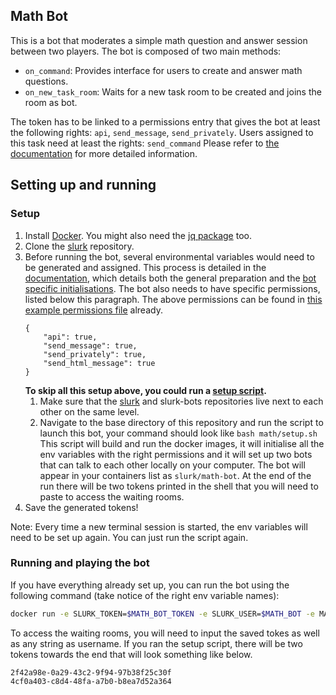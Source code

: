 ## Math Bot

This is a bot that moderates a simple math question and answer session between two players. The bot is composed of two main methods:
* `on_command`: Provides interface for users to create and answer math questions.
* `on_new_task_room`: Waits for a new task room to be created and joins the room as bot.

The token has to be linked to a permissions entry that gives the bot at least the following rights: `api`, `send_message`, `send_privately`.
Users assigned to this task need at least the rights: `send_command`
Please refer to [the documentation](https://clp-research.github.io/slurk/slurk_multibots.html) for more detailed information.


## Setting up and running

### Setup 

1. Install [Docker](https://docs.docker.com/get-docker/). You might also need the [jq package](https://stedolan.github.io/jq/download/) too. 
2. Clone the [slurk](https://github.com/clp-research/slurk) repository.
3. Before running the bot, several environmental variables would need to be generated and assigned. This process is detailed in the [documentation](https://clp-research.github.io/slurk/slurk_gettingstarted.html), which details both the general preparation and the [bot specific initialisations](https://clp-research.github.io/slurk/slurk_gettingstarted.html#chatting-with-a-bot). The bot also needs to have specific permissions, listed below this paragraph. The above permissions can be found in [this example permissions file](https://github.com/clp-research/slurk-bots/blob/master/math/math_bot_permissions.json) already.  
    ```
    {
        "api": true,
        "send_message": true,
        "send_privately": true,
        "send_html_message": true
    }
    ```
    **To skip all this setup above, you could run a [setup script](https://github.com/clp-research/slurk-bots/blob/master/math/setup.sh).** 
    1. Make sure that the [slurk](https://github.com/clp-research/slurk) and slurk-bots repositories live next to each other on the same level.
    2. Navigate to the base directory of this repository and run the script to launch this bot, your command should look like ```bash math/setup.sh``` 
    This script will build and run the docker images, it will initialise all the env variables with the right permissions and it will set up two bots that can talk to each other locally on your computer. The bot will appear in your containers list as ```slurk/math-bot```. At the end of the run there will be two tokens printed in the shell that you will need to paste to access the waiting rooms. 
4. Save the generated tokens!

Note: Every time a new terminal session is started, the env variables will need to be set up again. You can just run the script again. 
    
### Running and playing the bot

If you have everything already set up, you can run the bot using the following command (take notice of the right env variable names):    
```bash
docker run -e SLURK_TOKEN=$MATH_BOT_TOKEN -e SLURK_USER=$MATH_BOT -e MATH_TASK_ID=$TASK_ID -e SLURK_PORT=5000 --net="host" slurk/math-bot &
```

To access the waiting rooms, you will need to input the saved tokes as well as any string as username. If you ran the setup script, there will be two tokens towards the end that will look something like below.
```
2f42a98e-0a29-43c2-9f94-97b38f25c30f
4cf0a403-c8d4-48fa-a7b0-b8ea7d52a364
```